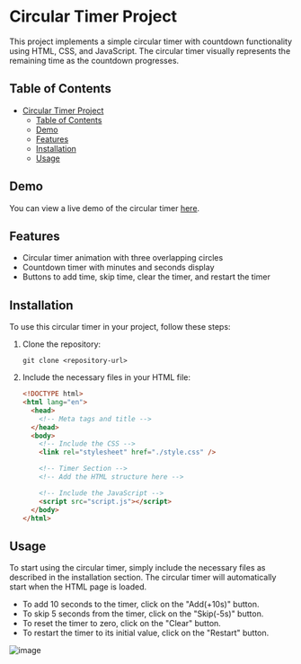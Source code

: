 # Circular Timer Project

This project implements a simple circular timer with countdown functionality using HTML, CSS, and JavaScript. The circular timer visually represents the remaining time as the countdown progresses.

## Table of Contents

- [Circular Timer Project](#circular-timer-project)
  - [Table of Contents](#table-of-contents)
  - [Demo](#demo)
  - [Features](#features)
  - [Installation](#installation)
  - [Usage](#usage)

## Demo

You can view a live demo of the circular timer [here](https://timer-60s.netlify.app/).

## Features

- Circular timer animation with three overlapping circles
- Countdown timer with minutes and seconds display
- Buttons to add time, skip time, clear the timer, and restart the timer

## Installation

To use this circular timer in your project, follow these steps:

1. Clone the repository:

   ```terminal
   git clone <repository-url>
   ```

2. Include the necessary files in your HTML file:

   ```html
   <!DOCTYPE html>
   <html lang="en">
     <head>
       <!-- Meta tags and title -->
     </head>
     <body>
       <!-- Include the CSS -->
       <link rel="stylesheet" href="./style.css" />

       <!-- Timer Section -->
       <!-- Add the HTML structure here -->

       <!-- Include the JavaScript -->
       <script src="script.js"></script>
     </body>
   </html>
   ```

## Usage

To start using the circular timer, simply include the necessary files as described in the installation section. The circular timer will automatically start when the HTML page is loaded.

- To add 10 seconds to the timer, click on the "Add(+10s)" button.
- To skip 5 seconds from the timer, click on the "Skip(-5s)" button.
- To reset the timer to zero, click on the "Clear" button.
- To restart the timer to its initial value, click on the "Restart" button.

![image](https://github.com/Ravi-047/60sec_Timer/assets/103764080/00e3c921-8d43-4e05-89d4-a785fd1c113e)

